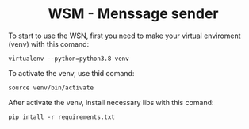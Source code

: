 <h1 align="center">WSM - Menssage sender</h1>

To start to use the WSN, first you need to make your virtual enviroment (venv) with this comand:

``` virtualenv --python=python3.8 venv ```

To activate the venv, use thid comand:

``` source venv/bin/activate ```

After activate the venv, install necessary libs with this comand:

``` pip intall -r requirements.txt ```